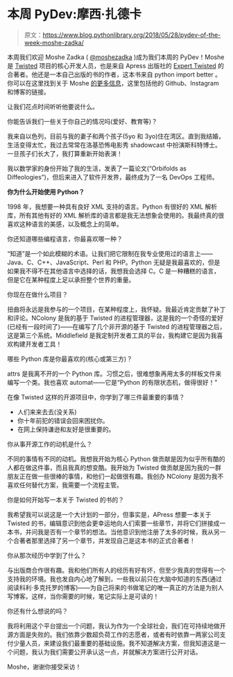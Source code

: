 # 本周 PyDev:摩西·扎德卡

> 原文：<https://www.blog.pythonlibrary.org/2018/05/28/pydev-of-the-week-moshe-zadka/>

本周我们欢迎 Moshe Zadka ( [@moshezadka](https://twitter.com/moshezadka) )成为我们本周的 PyDev！Moshe 是 [Twisted](https://twistedmatrix.com/trac/) 项目的核心开发人员，也是来自 Apress 出版社的 [Expert Twisted](https://www.apress.com/us/book/9781484237410) 的合著者。他还是一本自己出版的书的作者，这本书来自 python import better 。你可以在这里找到关于 Moshe [的更多信息](https://cobordism.com/equivalence.html)，这里包括他的 Github、Instagram 和博客的链接。

让我们花点时间听听他要说什么。

你能告诉我们一些关于你自己的情况吗(爱好、教育等)？

我来自以色列，目前与我的妻子和两个孩子(5yo 和 3yo)住在湾区。直到我结婚，生活变得太忙，我过去常常在洛基恐怖电影秀 shadowcast 中扮演斯科特博士。一旦孩子们长大了，我打算重新开始表演！

我以数学家的身份开始了我的生活，发表了一篇论文(“Orbifolds as Diffeologies”)，但后来进入了软件开发界，最终成为了一名 DevOps 工程师。

**你为什么开始使用 Python？**

1998 年，我想要一种具有良好 XML 支持的语言。Python 有很好的 XML 解析库，所有其他有好的 XML 解析库的语言都是我无法想象会使用的。我最终真的很喜欢这种语言的美感，以及概念上的简单。

你还知道哪些编程语言，你最喜欢哪一种？

“知道”是一个如此模糊的术语。让我们把它限制在我专业使用过的语言上——Java、C、C++、JavaScript、Perl 和 PHP。Python 无疑是我最喜欢的，但是如果我不得不在其他语言中选择的话，我想我会选择 C。C 是一种糟糕的语言，但是它在某种程度上足以承担整个世界的重量。

你现在在做什么项目？

扭曲将永远是我参与的一个项目，在某种程度上，我怀疑。我最近肯定贡献了补丁和评论。NColony 是我的基于 Twisted 的进程管理器，这是我的一个奇怪的爱好(已经有一段时间了)——在编写了几个非开源的基于 Twisted 的进程管理器之后，这是第三个系统。Middlefield 是我定制开发者工具的平台，我构建它是因为我喜欢构建开发者工具！

哪些 Python 库是你最喜欢的(核心或第三方)？

attrs 是我离不开的一个 Python 库。习惯之后，很难想象再用太多的样板文件来编写一个类。我也喜欢 automat——它是“Python 的有限状态机，做得很好！”

在像 Twisted 这样的开源项目中，你学到了哪三件最重要的事情？

*   人们来来去去(没关系)
*   你十年前犯的错误会回来困扰你。
*   在网上保持谦逊和友好是很重要的。

你从事开源工作的动机是什么？

不同的事情有不同的动机。我想我开始为核心 Python 做贡献是因为似乎所有酷的人都在做这件事，而且我真的想变酷。我开始为 Twisted 做贡献是因为我的一群朋友正在做一些很棒的事情，和他们一起做很有趣。我创办 NColony 是因为我不喜欢任何替代方案，我需要一个流程主管。

你是如何开始写一本关于 Twisted 的书的？

我希望我可以说这是一个大计划的一部分，但事实是，APress 想要一本关于 Twisted 的书，编辑意识到他会更幸运地向人们索要一些章节，并将它们拼接成一本书，并问我是否有一个章节的想法。当他意识到他注册了太多的时候，我从另一个合著者那里选择了另一个章节，并发现自己是这本书的正式合著者！

你从那次经历中学到了什么？

与出版商合作很有趣。我和他们所有人的经历有好有坏，但至少我真的觉得有一个支持我的环境。我也发自内心地了解到，一些我以前只在大脑中知道的东西(通过阅读科利·多克托罗的博客)——为自己将来的书做笔记的唯一真正的方法是为别人写博客。这样，当你需要的时候，笔记实际上是可读的！

你还有什么想说的吗？

我将利用这个平台提出一个问题，我认为作为一个全球社会，我们在可持续地做开源方面是失败的。我们依靠少数超负荷工作的志愿者，或者有时依靠一两家公司支付少量人员，来建设我们最重要的基础设施。我不知道解决方案，但我知道这是一个问题，我认为我们需要公开承认这一点，并就解决方案进行公开对话。

Moshe，谢谢你接受采访！
